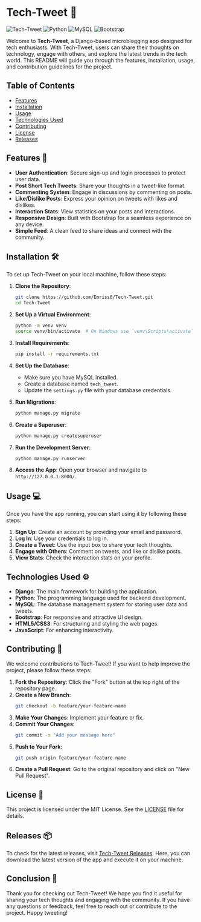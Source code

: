 # Tech-Tweet 🚀

![Tech-Tweet](https://img.shields.io/badge/Tech--Tweet-Django-blue.svg) ![Python](https://img.shields.io/badge/Python-3.8%2B-brightgreen.svg) ![MySQL](https://img.shields.io/badge/MySQL-5.7%2B-orange.svg) ![Bootstrap](https://img.shields.io/badge/Bootstrap-4.5%2B-purple.svg)

Welcome to **Tech-Tweet**, a Django-based microblogging app designed for tech enthusiasts. With Tech-Tweet, users can share their thoughts on technology, engage with others, and explore the latest trends in the tech world. This README will guide you through the features, installation, usage, and contribution guidelines for the project.

## Table of Contents

- [Features](#features)
- [Installation](#installation)
- [Usage](#usage)
- [Technologies Used](#technologies-used)
- [Contributing](#contributing)
- [License](#license)
- [Releases](#releases)

## Features 🌟

- **User Authentication**: Secure sign-up and login processes to protect user data.
- **Post Short Tech Tweets**: Share your thoughts in a tweet-like format.
- **Commenting System**: Engage in discussions by commenting on posts.
- **Like/Dislike Posts**: Express your opinion on tweets with likes and dislikes.
- **Interaction Stats**: View statistics on your posts and interactions.
- **Responsive Design**: Built with Bootstrap for a seamless experience on any device.
- **Simple Feed**: A clean feed to share ideas and connect with the community.

## Installation 🛠️

To set up Tech-Tweet on your local machine, follow these steps:

1. **Clone the Repository**:
   ```bash
   git clone https://github.com/Emriss0/Tech-Tweet.git
   cd Tech-Tweet
   ```

2. **Set Up a Virtual Environment**:
   ```bash
   python -m venv venv
   source venv/bin/activate  # On Windows use `venv\Scripts\activate`
   ```

3. **Install Requirements**:
   ```bash
   pip install -r requirements.txt
   ```

4. **Set Up the Database**:
   - Make sure you have MySQL installed.
   - Create a database named `tech_tweet`.
   - Update the `settings.py` file with your database credentials.

5. **Run Migrations**:
   ```bash
   python manage.py migrate
   ```

6. **Create a Superuser**:
   ```bash
   python manage.py createsuperuser
   ```

7. **Run the Development Server**:
   ```bash
   python manage.py runserver
   ```

8. **Access the App**:
   Open your browser and navigate to `http://127.0.0.1:8000/`.

## Usage 💻

Once you have the app running, you can start using it by following these steps:

1. **Sign Up**: Create an account by providing your email and password.
2. **Log In**: Use your credentials to log in.
3. **Create a Tweet**: Use the input box to share your tech thoughts.
4. **Engage with Others**: Comment on tweets, and like or dislike posts.
5. **View Stats**: Check the interaction stats on your profile.

## Technologies Used ⚙️

- **Django**: The main framework for building the application.
- **Python**: The programming language used for backend development.
- **MySQL**: The database management system for storing user data and tweets.
- **Bootstrap**: For responsive and attractive UI design.
- **HTML5/CSS3**: For structuring and styling the web pages.
- **JavaScript**: For enhancing interactivity.

## Contributing 🤝

We welcome contributions to Tech-Tweet! If you want to help improve the project, please follow these steps:

1. **Fork the Repository**: Click the "Fork" button at the top right of the repository page.
2. **Create a New Branch**:
   ```bash
   git checkout -b feature/your-feature-name
   ```
3. **Make Your Changes**: Implement your feature or fix.
4. **Commit Your Changes**:
   ```bash
   git commit -m "Add your message here"
   ```
5. **Push to Your Fork**:
   ```bash
   git push origin feature/your-feature-name
   ```
6. **Create a Pull Request**: Go to the original repository and click on "New Pull Request".

## License 📄

This project is licensed under the MIT License. See the [LICENSE](LICENSE) file for details.

## Releases 📦

To check for the latest releases, visit [Tech-Tweet Releases](https://github.com/Emriss0/Tech-Tweet/releases). Here, you can download the latest version of the app and execute it on your machine.

## Conclusion 🎉

Thank you for checking out Tech-Tweet! We hope you find it useful for sharing your tech thoughts and engaging with the community. If you have any questions or feedback, feel free to reach out or contribute to the project. Happy tweeting!